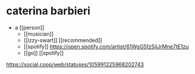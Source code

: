 # caterina barbieri

- a [[person]]
  - [[musician]]
  - [[izzy-swart]] [[recommended]]
  - [[spotify]] https://open.spotify.com/artist/61WgG5fz5ilJrMne7tE1zu
  - [[go]] [[spotify]]

https://social.coop/web/statuses/105991225968202743


